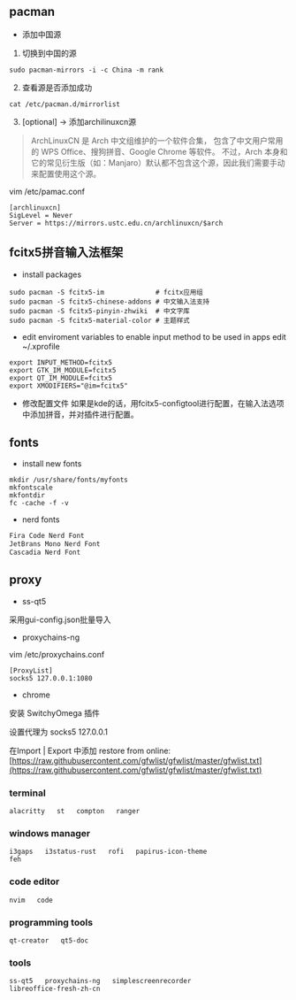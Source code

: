 ## pacman

+ 添加中国源

1. 切换到中国的源
```shell
sudo pacman-mirrors -i -c China -m rank
```

2. 查看源是否添加成功
```shell
cat /etc/pacman.d/mirrorlist
```

3. [optional] → 添加archilinuxcn源
> ArchLinuxCN 是 Arch 中文组维护的一个软件合集，
包含了中文用户常用的 WPS Office、搜狗拼音、Google Chrome 等软件。
不过，Arch 本身和它的常见衍生版（如：Manjaro）默认都不包含这个源，因此我们需要手动来配置使用这个源。

vim /etc/pamac.conf
```
[archlinuxcn]
SigLevel = Never
Server = https://mirrors.ustc.edu.cn/archlinuxcn/$arch
```

## fcitx5拼音输入法框架

+ install packages
```shell
sudo pacman -S fcitx5-im             # fcitx应用组
sudo pacman -S fcitx5-chinese-addons # 中文输入法支持
sudo pacman -S fcitx5-pinyin-zhwiki  # 中文字库
sudo pacman -S fcitx5-material-color # 主题样式
```

+ edit enviroment variables to enable input method to be used in apps
edit ~/.xprofile
```shell
export INPUT_METHOD=fcitx5
export GTK_IM_MODULE=fcitx5
export QT_IM_MODULE=fcitx5
export XMODIFIERS="@im=fcitx5"
```

+ 修改配置文件
如果是kde的话，用fcitx5-configtool进行配置，在输入法选项中添加拼音，并对插件进行配置。

## fonts

+ install new fonts
```shell
mkdir /usr/share/fonts/myfonts
mkfontscale
mkfontdir
fc -cache -f -v
```

+ nerd fonts
```python
Fira Code Nerd Font
JetBrans Mono Nerd Font
Cascadia Nerd Font
```

## proxy

+ ss-qt5

采用gui-config.json批量导入

+ proxychains-ng

vim /etc/proxychains.conf

```
[ProxyList]
socks5 127.0.0.1:1080
```

+ chrome

安装 SwitchyOmega 插件

设置代理为 socks5 127.0.0.1

在Import | Export 中添加 restore from online: 
[https://raw.githubusercontent.com/gfwlist/gfwlist/master/gfwlist.txt](https://raw.githubusercontent.com/gfwlist/gfwlist/master/gfwlist.txt)

### terminal

```
alacritty   st   compton   ranger
```

### windows manager

```
i3gaps   i3status-rust   rofi   papirus-icon-theme
feh
```

### code editor

```
nvim   code
```

### programming tools

```
qt-creator   qt5-doc
```

### tools

```
ss-qt5   proxychains-ng   simplescreenrecorder
libreoffice-fresh-zh-cn
```
